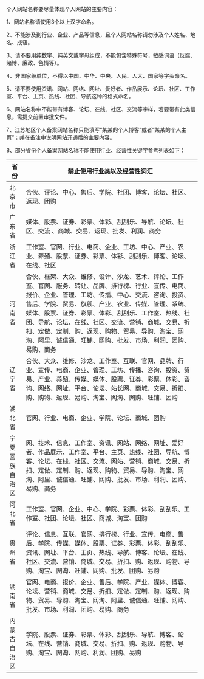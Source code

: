 
个人网站名称要尽量体现个人网站的主要内容：

1、网站名称请使用3个以上汉字命名。

2、不能涉及到行业、企业、产品等信息，且个人网站名称请勿涉及个人姓名、地名、成语。

3、请不要用纯数字、纯英文或字母组成，不能包含特殊符号，敏感词语（反腐、赌博、廉政、色情等）。

4、非国家级单位，不得以中国、中华、中央、人民、人大、国家等字头命名。

5、请不要使用资讯、网站、网络、网址、爱好者、作品展示、论坛、社区、工作室、平台、主页、热线、社团、导航这种的格式命名。

6、网站名称中不能带有博客、论坛、在线、社区、交流等字样，若要带有此类信息，需提交前置审批文件。

7、江苏地区个人备案网站名称只能填写“某某的个人博客”或者“某某的个人主页”；并在备注中说明网站开通后的主要内容。

8、部分省份个人备案网站名称不能使用行业、经营性关键字参考列表如下：


| **省份**     |    **禁止使用行业类以及经营性词汇**                      |
|--------------|----------------------------------------------------------|
| 北京市 |合伙、评论、中心、售后、学院、社团、博客、论坛、社区、返现、团购|
| 广东省 |媒体、股票、证券、彩票、体彩、刮刮乐、导航、论坛、社区、交流 、商城、交易、返现、批发、利润、商务                                   |
| 浙江省 |工作室、官网、行业、电商、企业、工坊、中心、产业、农业、养殖、股票、证券、彩票、体彩、刮刮乐、博客、论坛、在线、社区                             |
| 河南省 |合伙、框架、大众、维修、设计、沙龙、艺术、评论、工作室、官网、服务、转让、品牌、排行榜、行业、宣传、电商、报价、企业、管理、工坊、传播、中心、交流、咨询、投资、售后、学院、贸易、旗舰、产业、农业、传媒、管理、系统、媒体、股票、证券、彩票、体彩、刮刮乐、工作室、热线、社团、导航、论坛、在线、社区、交流、营销、商城、交易、折扣、定做、定制、购、返现、购物、贸易、导购、淘宝、网淘、阿里、诚信通、旺铺、网购、批发、市场、利润、团购、易购、商务                              |
| 辽宁省 |合伙、大众、维修、沙龙、工作室、互联、官网、品牌、行业、宣传、电商、企业、管理、工坊、传播、咨询、投资、贸易、产业、养殖、传媒、媒体、股票、证券、彩票、体彩、咨询、网络、网址、平台、论坛、站长网、商城、交易、折扣、购、购物、返现、易购、淘宝、网淘、网购、旺铺、团购                              |
| 湖北省 |官网、行业、电商、企业、学院、论坛、商城、团购                              |
| 宁夏回族自治区 |网、技术、信息、工作室、资讯、网站、网络、网址、爱好者、作品展示、工作室、平台、主页、热线、社团、导航、博客、论坛、在线、社区、交流、网站、营销、商城、交易、折扣、定做、定制、购、返现、购物、贸易、导购、淘宝、网淘、阿里、诚信通、旺铺、网购、批发、市场、利润、团购、易购、商务                              |
| 河北省 |工作室、官网、企业、中心、学院、彩票、体彩、刮刮乐、工作室、社团、论坛、社区、商城、淘宝、团购                              |
| 贵州省 |评论、信息、互联、官网、排行榜、行业、宣传、电商、售后、学院、传媒、媒体、股票、证券、彩票、体彩、刮刮乐、资讯、网址、平台、主页、热线、导航、博客、论坛、在线、社区、交流、营销、商城、交易、折扣、购、返现、购物、导购、淘宝、网淘、旺铺、网购、批发、团购、易购                              |
| 湖南省 |官网、电商、报价、企业、售后、学院、产业、媒体、博客、论坛、营销、商城、交易、折扣、定做、定制、购、返现、购物、贸易、导购、淘宝、网淘、阿里、诚信通、旺铺、网购、批发、市场、利润、团购、易购、商务                             |
| 内蒙古自治区|学院、股票、证券、彩票、体彩、刮刮乐、导航、博客、论坛、在线、营销、商城、交易、折扣、购、返现、购物、导购、淘宝、网淘、网购、利润、团购、易购                             |
